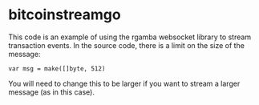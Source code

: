 # bitcoinstreamgo
This code is an example of using the rgamba websocket library to stream transaction events. In the source code, there is a limit on the size of the message:

```var msg = make([]byte, 512)```

You will need to change this to be larger if you want to stream a larger message (as in this case). 
